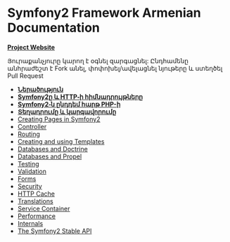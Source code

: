 Symfony2 Framework Armenian Documentation
=============
<a target="_blank" href="http://symfony.am"><b>Project Website</b></a>

Յուրաքանչյուրը կարող է օգնել զարգացնել: 
Ընդհամենը անհրաժեշտ է Fork անել, փոփոխել/ավելացնել  նյութերը և ստեղծել Pull Request


<ul class="simple">
<li><a href="doc/index.html"><b>Ներածություն</b></a></li>
<li><a href="doc/http.html"><b>Symfony2ը և  HTTP֊ի հիմնադրույթները</b></a></li>
<li><a href="doc/sf_vs_php.html"><b>Symfony2֊ն ընդդեմ հարթ PHP-ի</b></a></li>
<li><a href="doc/installation.html"><b>Տեղադրումը և կարգավորումը</b></a></li>
<li><a href="#doc/page_creation.html">Creating Pages in Symfony2</a></li>
<li><a href="#doc/controller.html">Controller</a></li>
<li><a href="#doc/routing.html">Routing</a></li>
<li><a href="#doc/templating.html">Creating and using Templates</a></li>
<li><a href="#doc/doctrine.html">Databases and Doctrine</a></li>
<li><a href="#doc/propel.html">Databases and Propel</a></li>
<li><a href="#doc/testing.html">Testing</a></li>
<li><a href="#doc/validation.html">Validation</a></li>
<li><a href="#doc/forms.html">Forms</a></li>
<li><a href="#doc/security.html">Security</a></li>
<li><a href="#doc/http_cache.html">HTTP Cache</a></li>
<li><a href="#doc/translation.html">Translations</a></li>
<li><a href="#doc/service_container.html">Service Container</a></li>
<li><a href="#doc/performance.html">Performance</a></li>
<li><a href="#doc/internals.html">Internals</a></li>
<li><a href="#doc/stable_api.html">The Symfony2 Stable API</a></li>
</ul>
